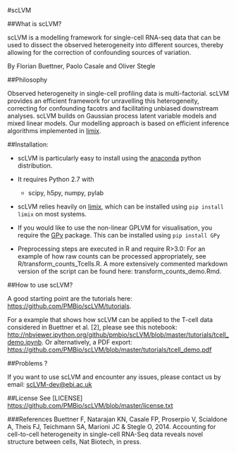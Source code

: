 #scLVM


##What is scLVM?

scLVM is a modelling framework for single-cell RNA-seq data that can be used to dissect the observed heterogeneity into different sources, thereby allowing for the correction of confounding sources of variation. 

By Florian Buettner, Paolo Casale and Oliver Stegle

##Philosophy

Observed heterogeneity in single-cell profiling data is multi-factorial. scLVM provides an efficient framework for unravelling this heterogeneity, correcting for confounding facotrs and facilitating unbiased downstream analyses. scLVM builds on Gaussian process latent variable models and mixed linear models. Our modelling approach is based on efficient inference algorithms implemented in [limix](https://github.com/PMBio/limix).

##Installation:

* scLVM is particularly easy to install using the [anaconda](https://store.continuum.io/cshop/anaconda) python distribution.
 
* It requires Python 2.7 with
  - scipy, h5py, numpy, pylab

* scLVM relies heavily on [limix](https://github.com/PMBio/limix), which can be installed using ``pip install limix`` on most systems.

* If you would like to use the non-linear GPLVM for visualisation, you require the [GPy](https://github.com/SheffieldML/GPy) package. This can be installed using `pip install GPy` 

* Preprocessing steps are executed in R and require R>3.0:
For an example of how raw counts can be processed appropriately, see R/transform_counts_Tcells.R. A more extensively commented markdown version of the script can be found here: transform_counts_demo.Rmd.

##How to use scLVM?

A good starting point are the tutorials here:
https://github.com/PMBio/scLVM/tutorials.

For a example that shows how scLVM can be applied to the T-cell data considered in Buettner et al. [2], please see this notebook:
http://nbviewer.ipython.org/github/pmbio/scLVM/blob/master/tutorials/tcell_demo.ipynb.
Or alternatively, a PDF export: https://github.com/PMBio/scLVM/blob/master/tutorials/tcell_demo.pdf

##Problems ?

If you want to use scLVM and encounter any issues, please contact us by email: scLVM-dev@ebi.ac.uk

##License
See [LICENSE] https://github.com/PMBio/scLVM/blob/master/license.txt

###References
Buettner F, Natarajan KN, Casale FP, Proserpio V, Scialdone A, Theis FJ, Teichmann SA, Marioni JC & Stegle O, 2014. Accounting for cell-to-cell heterogeneity in single-cell RNA-Seq data reveals novel structure between cells, Nat Biotech, in press.
